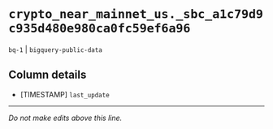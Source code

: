 # `crypto_near_mainnet_us._sbc_a1c79d9c935d480e980ca0fc59ef6a96`
`bq-1` | `bigquery-public-data`

## Column details
* [TIMESTAMP] `last_update`

-------------------------------------------------------------------------------
*Do not make edits above this line.*
